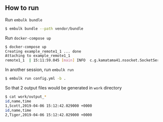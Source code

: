 ## How to run

Run `embulk bundle`

```sh
$ embulk bundle --path vendor/bundle
```

Run `docker-compose up`

```sh
$ docker-compose up
Creating example_remote1_1 ... done
Attaching to example_remote1_1
remote1_1  | 15:11:59.045 [main] INFO  c.g.kamatama41.nsocket.SocketServer - Starting server..
```

In another session, run `embulk run`

```sh
$ embulk run config.yml -b .
```

So that 2 output files would be generated in `work` directory

```sh
$ cat work/output_*
id,name,time
1,Scott,2019-04-06 15:12:42.029000 +0000
id,name,time
2,Tiger,2019-04-06 15:12:42.029000 +0000
```
